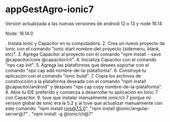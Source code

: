 # appGestAgro-ionic7
Versión actualizada a las nuevas versiones de android 12 o 13 y node 16.14

Node: 16.14.0

. Instala Ionic y Capacitor en tu computadora.
2. Crea un nuevo proyecto de Ionic con el comando "ionic start nombre-del-proyecto (sidemenu, blank, etc)".
3. Agrega Capacitor al proyecto con el comando "npm install --save @capacitor/core @capacitor/cli".
4. Inicializa Capacitor con el comando "npx cap init".
5. Agrega las plataformas que desees soportar con el comando "npx cap add nombre-de-la-plataforma".
6. Construye tu aplicación con el comando "ionic build".
7. Copia los archivos de construcción a la plataforma deseada con el comando "npm install @capacitor/android" y despues  "npx cap copy nombre-de-la-plataforma".
8. Abre tu IDE preferido y comienza a desarrollar tu aplicación en Ionic 7 con Capacitor.
9. tuve que instalar manualmente ionic/cli 7 porque mi version global de ionic era la 5.2 y al tuve que actualizar manualmente con este comando:
"npm install rxjs@7.5.0", "npm install @ionic/angular-server@7" , "npm install -g @ionic/cli@7"

